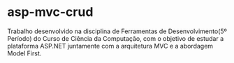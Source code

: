 # asp-mvc-crud
Trabalho desenvolvido na disciplina de Ferramentas de Desenvolvimento(5º Período) do Curso de Ciência da Computação, com o objetivo de estudar a plataforma ASP.NET juntamente com a arquitetura MVC e a abordagem Model First.
